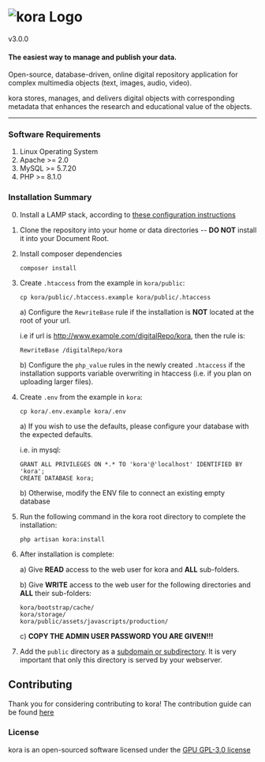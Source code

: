 # ![kora Logo](https://matrix-msu.github.io/kora/images/logo_green_text_dark.svg)

v3.0.0

#### The easiest way to manage and publish your data.

Open-source, database-driven, online digital repository application for complex multimedia objects (text, images, audio,
video).

kora stores, manages, and delivers digital objects with corresponding metadata that enhances the research and
educational value of the objects.

***

### Software Requirements
1) Linux Operating System
2) Apache >= 2.0
3) MySQL >= 5.7.20
4) PHP >= 8.1.0

### Installation Summary

0) Install a LAMP stack, according to [these configuration instructions](https://msu-dhi-lab.github.io/kora-documentation/getting-started/system_requirements/)

1) Clone the repository into your home or data directories -- **DO NOT** install it into your Document Root.

2) Install composer dependencies

       composer install

3) Create `.htaccess` from the example in `kora/public`:

       cp kora/public/.htaccess.example kora/public/.htaccess

    a) Configure the `RewriteBase` rule if the installation is **NOT** located at the root of your url.

    i.e if url is http://www.example.com/digitalRepo/kora, then the rule is:

       RewriteBase /digitalRepo/kora

    b) Configure the `php_value` rules in the newly created `.htaccess` if the installation supports variable
       overwriting in htaccess (i.e. if you plan on uploading larger files).

4) Create `.env` from the example in `kora`:

       cp kora/.env.example kora/.env

    a) If you wish to use the defaults, please configure your database with the expected defaults.

    i.e. in mysql:

       GRANT ALL PRIVILEGES ON *.* TO 'kora'@'localhost' IDENTIFIED BY 'kora';
       CREATE DATABASE kora;

   b) Otherwise, modify the ENV file to connect an existing empty database

5) Run the following command in the kora root directory to complete the installation:

       php artisan kora:install

6) After installation is complete:

    a) Give **READ** access to the web user for kora and **ALL** sub-folders.

    b) Give **WRITE** access to the web user for the following directories and **ALL** their sub-folders:

       kora/bootstrap/cache/
       kora/storage/
       kora/public/assets/javascripts/production/

    c) **COPY THE ADMIN USER PASSWORD YOU ARE GIVEN!!!**

7) Add the `public` directory as a [subdomain or subdirectory](https://msu-dhi-lab.github.io/kora-documentation/getting-started/installing_kora_domains/#create-kora-installation-urls). It is very important that only this directory is served by your webserver.

## Contributing

Thank you for considering contributing to kora! The contribution guide can be found
[here](https://github.com/matrix-msu/kora/blob/master/CONTRIBUTING.md)

### License

kora is an open-sourced software licensed under the [GPU GPL-3.0 license](https://opensource.org/licenses/GPL-3.0)
